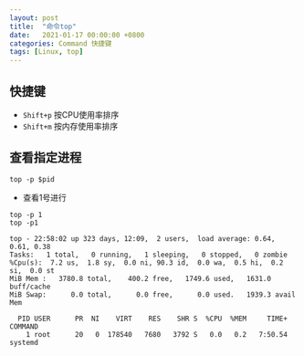 ```yaml
---
layout: post
title:  "命令top"
date:   2021-01-17 00:00:00 +0800
categories: Command 快捷键
tags: [Linux, top]
---
```


## 快捷键
* ```Shift+p``` 按CPU使用率排序
* ```Shift+m``` 按内存使用率排序

## 查看指定进程
```shell
top -p $pid
```

* 查看1号进行
```shell
top -p 1
top -p1
```
```
top - 22:58:02 up 323 days, 12:09,  2 users,  load average: 0.64, 0.61, 0.38
Tasks:   1 total,   0 running,   1 sleeping,   0 stopped,   0 zombie
%Cpu(s):  7.2 us,  1.8 sy,  0.0 ni, 90.3 id,  0.0 wa,  0.5 hi,  0.2 si,  0.0 st
MiB Mem :   3780.8 total,    400.2 free,   1749.6 used,   1631.0 buff/cache
MiB Swap:      0.0 total,      0.0 free,      0.0 used.   1939.3 avail Mem 

  PID USER      PR  NI    VIRT    RES    SHR S  %CPU  %MEM     TIME+ COMMAND
    1 root      20   0  178540   7680   3792 S   0.0   0.2   7:50.54 systemd
```
